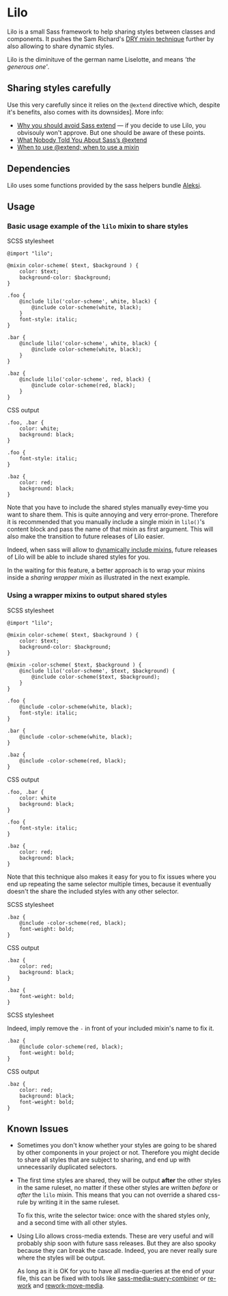 # Lilo

Lilo is a small Sass framework to help sharing styles between classes and components. It pushes the Sam Richard's [DRY mixin technique](http://alistapart.com/article/dry-ing-out-your-sass-mixins) further by also allowing to share dynamic styles.

Lilo is the diminituve of the german name Liselotte, and means *'the generous one'*.

## Sharing styles carefully

Use this very carefully since it relies on the `@extend` directive which, despite it's benefits, also comes with its downsides]. More info:

+ [Why you should avoid Sass extend](http://www.sitepoint.com/avoid-sass-extend/) — if you decide to use Lilo, you obvisouly won't approve. But one should be aware of these points.
+ [What Nobody Told You About Sass’s @extend](http://www.sitepoint.com/sass-extend-nobody-told-you/)
+ [When to use @extend; when to use a mixin](http://csswizardry.com/2014/11/when-to-use-extend-when-to-use-a-mixin/)

## Dependencies

Lilo uses some functions provided by the sass helpers bundle [Aleksi](https://github.com/yoannisj/aleksi).

## Usage

### Basic usage example of the `lilo` mixin to share styles

SCSS stylesheet
    
    @import "lilo";

    @mixin color-scheme( $text, $background ) {
        color: $text;
        background-color: $background;
    }

    .foo {
        @include lilo('color-scheme', white, black) {
            @include color-scheme(white, black);
        }
        font-style: italic;
    }

    .bar {
        @include lilo('color-scheme', white, black) {
            @include color-scheme(white, black);
        }
    }

    .baz {
        @include lilo('color-scheme', red, black) {
            @include color-scheme(red, black);
        }
    }

CSS output

    .foo, .bar {
        color: white;
        background: black;
    }

    .foo {
        font-style: italic;
    }

    .baz {
        color: red;
        background: black;
    }

Note that you have to include the shared styles manually evey-time you want to share them. This is quite annoying and very error-prone. Therefore it is recommended that you manually include a single mixin in `lilo()`'s content block and pass the name of that mixin as first argument. This will also make the transition to future releases of Lilo easier.

Indeed, when sass will allow to [dynamically include mixins](https://github.com/sass/sass/issues/626), future releases of Lilo will be able to include shared styles for you.

In the waiting for this feature, a better approach is to wrap your mixins inside a *sharing wrapper mixin* as illustrated in the next example.

### Using a wrapper mixins to output shared styles

SCSS stylesheet

    @import "lilo";

    @mixin color-scheme( $text, $background ) {
        color: $text;
        background-color: $background;
    }

    @mixin -color-scheme( $text, $background ) {
        @include lilo('color-scheme', $text, $background) {
            @include color-scheme($text, $background);
        }
    }

    .foo {
        @include -color-scheme(white, black);
        font-style: italic;
    }

    .bar {
        @include -color-scheme(white, black);
    }

    .baz {
        @include -color-scheme(red, black);
    }

CSS output

    .foo, .bar {
        color: white
        background: black;
    }

    .foo {
        font-style: italic;
    }

    .baz {
        color: red;
        background: black;
    }

Note that this technique also makes it easy for you to fix issues where you end up repeating the same selector multiple times, because it eventually doesn't the share the included styles with any other selector.

SCSS stylesheet

    .baz {
        @include -color-scheme(red, black);
        font-weight: bold;
    }

CSS output

    .baz {
        color: red;
        background: black;
    }

    .baz {
        font-weight: bold;
    }

SCSS stylesheet

Indeed, imply remove the `-` in front of your included mixin's name to fix it.

    .baz {
        @include color-scheme(red, black);
        font-weight: bold;
    }

CSS output

    .baz {
        color: red;
        background: black;
        font-weight: bold;
    }

## Known Issues

+ Sometimes you don't know whether your styles are going to be shared by other components in your project or not. Therefore you might decide to share all styles that are subject to sharing, and end up with unnecessarily duplicated selectors.

+ The first time styles are shared, they will be output **after** the other styles in the same ruleset, no matter if these other styles are written *before* or *after* the `lilo` mixin. This means that you can not override a shared css-rule by writing it in the same ruleset.  
    
    To fix this, write the selector twice: once with the shared styles only, and a second time with all other styles.

+ Using Lilo allows cross-media extends. These are very useful and will probably ship soon with future sass releases. But they are also spooky because they can break the cascade. Indeed, you are never really sure where the styles will be output.  
    
    As long as it is OK for you to have all media-queries at the end of your file, this can be fixed with tools like [sass-media-query-combiner](https://github.com/aaronjensen/sass-media_query_combiner) or [re-work](https://github.com/reworkcss/rework) and [rework-move-media](https://github.com/reworkcss/rework-move-media).
